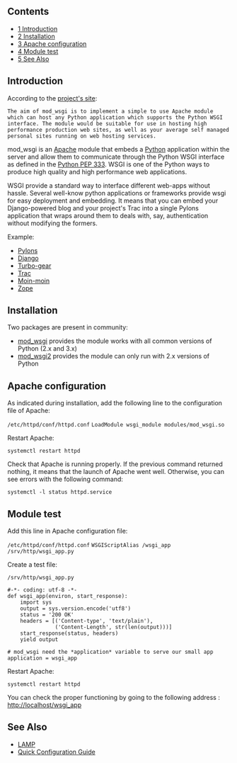 ## Contents

*   [1 Introduction](#Introduction)
*   [2 Installation](#Installation)
*   [3 Apache configuration](#Apache_configuration)
*   [4 Module test](#Module_test)
*   [5 See Also](#See_Also)

## Introduction

According to the [project's site](https://github.com/GrahamDumpleton/mod_wsgi):

	The aim of mod_wsgi is to implement a simple to use Apache module which can host any Python application which supports the Python WSGI interface. The module would be suitable for use in hosting high performance production web sites, as well as your average self managed personal sites running on web hosting services.

mod_wsgi is an [Apache](/index.php/Apache "Apache") module that embeds a [Python](http://www.python.org) application within the server and allow them to communicate through the Python WSGI interface as defined in the [Python PEP 333](http://www.python.org/dev/peps/pep-0333/). WSGI is one of the Python ways to produce high quality and high performance web applications.

WSGI provide a standard way to interface different web-apps without hassle. Several well-know python applications or frameworks provide wsgi for easy deployment and embedding. It means that you can embed your Django-powered blog and your project's Trac into a single Pylons application that wraps around them to deals with, say, authentication without modifying the formers.

Example:

*   [Pylons](http://www.pylonsproject.org/)
*   [Django](http://www.djangoproject.com/)
*   [Turbo-gear](http://turbogears.org/)
*   [Trac](http://trac.edgewall.org/)
*   [Moin-moin](http://moinmo.in/)
*   [Zope](http://www.zope.org/)

## Installation

Two packages are present in community:

*   [mod_wsgi](https://www.archlinux.org/packages/?name=mod_wsgi) provides the module works with all common versions of Python (2.x and 3.x)
*   [mod_wsgi2](https://www.archlinux.org/packages/?name=mod_wsgi2) provides the module can only run with 2.x versions of Python

## Apache configuration

As indicated during installation, add the following line to the configuration file of Apache:

 `/etc/httpd/conf/httpd.conf`  `LoadModule wsgi_module modules/mod_wsgi.so` 

Restart Apache:

```
systemctl restart httpd

```

Check that Apache is running properly. If the previous command returned nothing, it means that the launch of Apache went well. Otherwise, you can see errors with the following command:

```
systemctl -l status httpd.service

```

## Module test

Add this line in Apache configuration file:

 `/etc/httpd/conf/httpd.conf`  `WSGIScriptAlias /wsgi_app /srv/http/wsgi_app.py` 

Create a test file:

 `/srv/http/wsgi_app.py` 

```
#-*- coding: utf-8 -*-
def wsgi_app(environ, start_response):
    import sys
    output = sys.version.encode('utf8')
    status = '200 OK'
    headers = [('Content-type', 'text/plain'),
               ('Content-Length', str(len(output)))]
    start_response(status, headers)
    yield output

# mod_wsgi need the *application* variable to serve our small app
application = wsgi_app
```

Restart Apache:

```
systemctl restart httpd

```

You can check the proper functioning by going to the following address : [http://localhost/wsgi_app](http://localhost/wsgi_app)

## See Also

*   [LAMP](/index.php/LAMP "LAMP")
*   [Quick Configuration Guide](http://modwsgi.readthedocs.org/en/develop/user-guides/quick-configuration-guide.html)